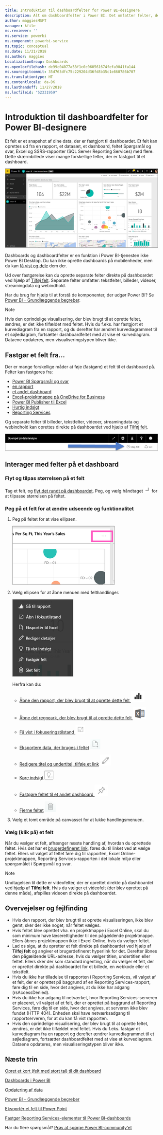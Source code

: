 ```yaml
---
title: Introduktion til dashboardfelter for Power BI-designere
description: Alt om dashboardfelter i Power BI. Det omfatter felter, der er oprettet på baggrund af SSRS-rapporter (SQL Server Reporting Services).
author: maggiesMSFT
manager: kfile
ms.reviewer: ''
ms.service: powerbi
ms.component: powerbi-service
ms.topic: conceptual
ms.date: 11/21/2018
ms.author: maggies
LocalizationGroup: Dashboards
ms.openlocfilehash: de99c04077a58f1c0c060561674fefa9041fa144
ms.sourcegitcommit: 35d763dfc75c229204d36fd8b35c1e860786b707
ms.translationtype: HT
ms.contentlocale: da-DK
ms.lasthandoff: 11/27/2018
ms.locfileid: "52331959"
---
```

# <a name="intro-to-dashboard-tiles-for-power-bi-designers"></a>Introduktion til dashboardfelter for Power BI-designere

Et felt er et snapshot af dine data, der er fastgjort til dashboardet. Et felt kan oprettes ud fra en rapport, et datasæt, et dashboard, feltet Spørgsmål og svar, Excel og SSRS-rapporter (SQL Server Reporting Services) med flere.  Dette skærmbillede viser mange forskellige felter, der er fastgjort til et dashboard.

![Power BI-dashboard](media/service-dashboard-tiles/power-bi-dashboard.png)

Dashboards og dashboardfelter er en funktion i Power BI-tjenesten ikke Power BI Desktop. Du kan ikke oprette dashboards på mobilenheder, men du kan [få vist og dele](mobile-apps-view-dashboard.md) dem der.

Ud over fastgørelse kan du oprette separate felter direkte på dashboardet ved hjælp af [Tilføj felt](service-dashboard-add-widget.md). Separate felter omfatter: tekstfelter, billeder, videoer, streamingdata og webindhold.

Har du brug for hjælp til at forstå de komponenter, der udgør Power BI?  Se [Power BI – Grundlæggende begreber](service-basic-concepts.md).

> [!NOTE]
> Hvis den oprindelige visualisering, der blev brugt til at oprette feltet, ændres, er det ikke tilfældet med feltet.  Hvis du f.eks. har fastgjort et kurvediagram fra en rapport, og du derefter har ændret kurvediagrammet til et søjlediagram, fortsætter dashboardfeltet med at vise et kurvediagram. Dataene opdateres, men visualiseringstypen bliver ikke.
> 
> 

## <a name="pin-a-tile-from"></a>Fastgør et felt fra...
Der er mange forskellige måder at føje (fastgøre) et felt til et dashboard på. Felter kan fastgøres fra:

* [Power BI Spørgsmål og svar](service-dashboard-pin-tile-from-q-and-a.md)
* [en rapport](service-dashboard-pin-tile-from-report.md)
* [et andet dashboard](service-pin-tile-to-another-dashboard.md)
* [Excel-projektmappe på OneDrive for Business](service-dashboard-pin-tile-from-excel.md)
* [Power BI Publisher til Excel](publisher-for-excel.md)
* [Hurtig indsigt](service-insights.md)
* [Reporting Services](https://docs.microsoft.com/sql/reporting-services/pin-reporting-services-items-to-power-bi-dashboards)

Og separate felter til billeder, tekstfelter, videoer, streamingdata og webindhold kan oprettes direkte på dashboardet ved hjælp af [Tilføj felt](service-dashboard-add-widget.md).

  ![Ikonet Tilføj felt](media/service-dashboard-tiles/add_widgetnew.png)

## <a name="interacting-with-tiles-on-a-dashboard"></a>Interager med felter på et dashboard
### <a name="move-and-resize-a-tile"></a>Flyt og tilpas størrelsen på et felt
Tag et felt, og [flyt det rundt på dashboardet](service-dashboard-edit-tile.md). Peg, og vælg håndtaget ![håndtag](media/service-dashboard-tiles/resize-handle.jpg) for at tilpasse størrelsen på feltet.

### <a name="hover-over-a-tile-to-change-the-appearance-and-behavior"></a>Peg på et felt for at ændre udseende og funktionalitet
1. Peg på feltet for at vise ellipsen.
   
    ![feltellipse](media/service-dashboard-tiles/ellipses_new.png)
2. Vælg ellipsen for at åbne menuen med felthandlinger.
   
    ![ellipseikon](media/service-dashboard-tiles/power-bi-tile-menu.png)
   
    Herfra kan du:
   
   * [Åbne den rapport, der blev brugt til at oprette dette felt ](service-reports.md) ![rapportikon](media/service-dashboard-tiles/chart-icon.jpg)  
   
   * [Åbne det regneark, der blev brugt til at oprette dette felt ](service-reports.md) ![regnearksikon](media/service-dashboard-tiles/power-bi-open-worksheet.png)  
     
    * [Få vist i fokuseringstilstand ](service-focus-mode.md) ![fokusikon](media/service-dashboard-tiles/fullscreen-icon.jpg)  
     * [Eksportere data, der bruges i feltet](visuals/power-bi-visualization-export-data.md) ![eksportér data-ikon](media/service-dashboard-tiles/export-icon.png)
     * [Redigere titel og undertitel, tilføje et link](service-dashboard-edit-tile.md) ![redigeringsikon](media/service-dashboard-tiles/pencil-icon.jpg)
     * [Køre indsigt](service-insights.md) ![indsigtsikon](media/service-dashboard-tiles/power-bi-insights.png)
     * [Fastgøre feltet til et andet dashboard ](service-pin-tile-to-another-dashboard.md)
       ![fastgørelsesikon](media/service-dashboard-tiles/pin-icon.jpg)
     * [Fjerne feltet](service-dashboard-edit-tile.md)
     ![sletningsikon](media/service-dashboard-tiles/trash-icon.png)
3. Vælg et tomt område på canvasset for at lukke handlingsmenuen.

### <a name="select-click-a-tile"></a>Vælg (klik på) et felt
Når du vælger et felt, afhænger næste handling af, hvordan du oprettede feltet. Hvis det har et [brugerdefineret link](service-dashboard-edit-tile.md), føres du til linket ved at vælge feltet. Ellers vil valget af feltet føre dig til rapporten, Excel Online-projektmappen, Reporting Services-rapporten i det lokale miljø eller spørgsmålet i Spørgsmål og svar.

> [!NOTE]
> Undtagelsen til dette er videofelter, der er oprettet direkte på dashboardet ved hjælp af **Tilføj felt**. Hvis du vælger et videofelt (der blev oprettet på denne måde), afspilles videoen direkte på dashboardet.   
> 
> 

## <a name="considerations-and-troubleshooting"></a>Overvejelser og fejlfinding

* Hvis den rapport, der blev brugt til at oprette visualiseringen, ikke blev gemt, sker der ikke noget, når feltet vælges.
* Hvis feltet blev oprettet vha. en projektmappe i Excel Online, skal du som minimum have læserettigheder til den pågældende projektmappe. Ellers åbnes projektmappen ikke i Excel Online, hvis du vælger feltet.
* Lad os sige, at du opretter et felt direkte på dashboardet ved hjælp af **Tilføj felt** og angiver et brugerdefineret hyperlink for det. Derefter åbnes den pågældende URL-adresse, hvis du vælger titlen, undertitlen eller feltet. Ellers sker der som standard ingenting, når du vælger et felt, der er oprettet direkte på dashboardet for et billede, en webkode eller et tekstfelt.
* Hvis du ikke har tilladelse til rapporten i Reporting Services, vil valget af et felt, der er oprettet på baggrund af en Reporting Services-rapport, føre dig til en side, hvor det angives, at du ikke har adgang (rsAccessDenied).
* Hvis du ikke har adgang til netværket, hvor Reporting Services-serveren er placeret, vil valget af et felt, der er oprettet på baggrund af Reporting Services, føre dig til en side, hvor det angives, at serveren ikke blev fundet (HTTP 404). Enheden skal have netværksadgang til rapportserveren, for at du kan få vist rapporten.
* Hvis den oprindelige visualisering, der blev brugt til at oprette feltet, ændres, er det ikke tilfældet med feltet.  Hvis du f.eks. fastgør et kurvediagram fra en rapport og derefter ændrer kurvediagrammet til et søjlediagram, fortsætter dashboardfeltet med at vise et kurvediagram. Dataene opdateres, men visualiseringstypen bliver ikke.

## <a name="next-steps"></a>Næste trin
[Opret et kort (felt med stort tal) til dit dashboard](power-bi-visualization-card.md)

[Dashboards i Power BI](service-dashboards.md)  

[Opdatering af data](refresh-data.md)

[Power BI – Grundlæggende begreber](service-basic-concepts.md)

[Eksportér et felt til Power Point](http://blogs.msdn.com/b/powerbidev/archive/2015/09/28/integrating-power-bi-tiles-into-office-documents.aspx)

[Fastgør Reporting Services-elementer til Power BI-dashboards](https://msdn.microsoft.com/library/mt604784.aspx)

Har du flere spørgsmål? [Prøv at spørge Power BI-community'et](http://community.powerbi.com/)

